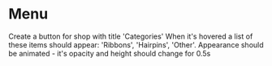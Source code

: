 # Menu

Create a button for shop with title 'Categories'
When it's hovered a list of these items should appear: 'Ribbons', 'Hairpins', 'Other'. Appearance should be animated - it's opacity and height should change for 0.5s
